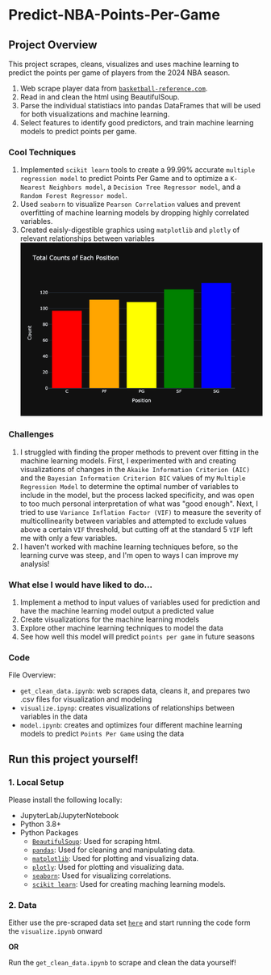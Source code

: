# Predict-NBA-Points-Per-Game

## Project Overview
This project scrapes, cleans, visualizes and uses machine learning to predict the points per game of players from the 2024 NBA season. <br>
1. Web scrape player data from [`basketball-reference.com`](https://www.basketball-reference.com).<br>
2. Read in and clean the html using BeautifulSoup.<br>
3. Parse the individual statistiacs into pandas DataFrames that will be used for both visualizations and machine learning.<br>
4. Select features to identify good predictors, and train machine learning models to predict points per game.<br>

### Cool Techniques
1. Implemented `scikit learn` tools to create a 99.99% accurate `multiple regression model` to predict Points Per Game and to optimize a `K-Nearest Neighbors model`, a `Decision Tree Regressor model`, and a `Random Forest Regressor model`.
2. Used `seaborn` to visualize `Pearson Correlation` values and prevent overfitting of machine learning models by dropping highly correlated variables.
3. Created eaisly-digestible graphics using `matplotlib` and `plotly` of relevant relationships between variables <br>
![Open Position Counts](./Visualizations/PositionCounts.png)

### Challenges
1. I struggled with finding the proper methods to prevent over fitting in the machine learning models. First, I experimented with and creating visualizations of changes in the `Akaike Information Criterion (AIC)` and the `Bayesian Information Criterion BIC` values of my `Multiple Regression Model` to determine the optimal number of variables to include in the model, but the process lacked specificity, and was open to too much personal interpretation of what was "good enough". Next, I tried to use `Variance Inflation Factor (VIF)` to measure the severity of multicollinearity between variables and attempted to exclude values above a certain `VIF` threshold, but cutting off at the standard 5 `VIF` left me with only a few variables.
2. I haven't worked with machine learning techniques before, so the learning curve was steep, and I'm open to ways I can improve my analysis!

### What else I would have liked to do...
1. Implement a method to input values of variables used for prediction and have the machine learning model output a predicted value
2. Create visualizations for the machine learning models
3. Explore other machine learning techniques to model the data
4. See how well this model will predict `points per game` in future seasons

### Code
File Overview: <br>
   - `get_clean_data.ipynb`: web scrapes data, cleans it, and prepares two .csv files for visualization and modeling
   - `visualize.ipynp`: creates visualizations of relationships between variables in the data
   - `model.ipynb`: creates and optimizes four different machine learning models to predict  `Points Per Game` using the data

## Run this project yourself!
### 1. Local Setup <br>

Please install the following locally:
   - JupyterLab/JupyterNotebook
   - Python 3.8+
   - Python Packages
      - [`BeautifulSoup`](https://www.crummy.com/software/BeautifulSoup/bs4/doc/): Used for scraping html.
      - [`pandas`](https://pandas.pydata.org/docs/index.html): Used for cleaning and manipulating data.
      - [`matplotlib`](https://matplotlib.org/stable/index.html): Used for plotting and visualizing data.
      - [`plotly`](https://plotly.com/python/): Used for plotting and visualizing data.
      - [`seaborn`](https://seaborn.pydata.org): Used for visualizing correlations.
      - [`scikit learn`](https://scikit-learn.org/stable/): Used for creating maching learning models.

### 2. Data <br>

Either use the pre-scraped data set [`here`](https://drive.google.com/drive/folders/1Ywo_Pqlyr6psnKRL9X-ettpqIKeGAV_u?usp=share_link) and start running the code form the `visualize.ipynb` onward

**OR**

Run the `get_clean_data.ipynb` to scrape and clean the data yourself!
